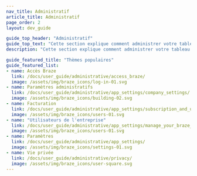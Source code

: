 ```yaml
---
nav_title: Administratif
article_title: Administratif
page_order: 2
layout: dev_guide

guide_top_header: "Administratif"
guide_top_text: "Cette section explique comment administrer votre tableau de bord Braze, notamment la configuration initiale des intégrations, l'administration du tableau de bord, la gestion des autorisations des utilisateurs, etc.<br><br>En plus des sujets et articles inclus dans cette section, nous vous recommandons vivement de consulter notre cours d'apprentissage sur la <a href='https://learning.braze.com/admin-dashboard-management/'>gestion des administrateurs et des tableaux de bord</a> Braze, qui traite de la gestion des accès des utilisateurs et des meilleures pratiques pour la maintenance des tableaux de bord."
description: "Cette section explique comment administrer votre tableau de bord Braze, notamment la configuration initiale des intégrations, l'administration du tableau de bord, la gestion des autorisations des utilisateurs, etc."

guide_featured_title: "Thèmes populaires"
guide_featured_list:
- name: Accès Braze
  link: /docs/user_guide/administrative/access_braze/
  image: /assets/img/braze_icons/log-in-01.svg
- name: Paramètres administratifs
  link: /docs/user_guide/administrative/app_settings/company_settings/
  image: /assets/img/braze_icons/building-02.svg
- name: Facturation
  link: /docs/user_guide/administrative/app_settings/subscription_and_usage/
  image: /assets/img/braze_icons/users-01.svg
- name: "Utilisateurs de l'entreprise"
  link: /docs/user_guide/administrative/app_settings/manage_your_braze_users/
  image: /assets/img/braze_icons/users-01.svg
- name: Paramètres
  link: /docs/user_guide/administrative/app_settings/
  image: /assets/img/braze_icons/settings-01.svg
- name: Vie privée
  link: /docs/user_guide/administrative/privacy/
  image: /assets/img/braze_icons/user-square.svg
---
```


<br> 
